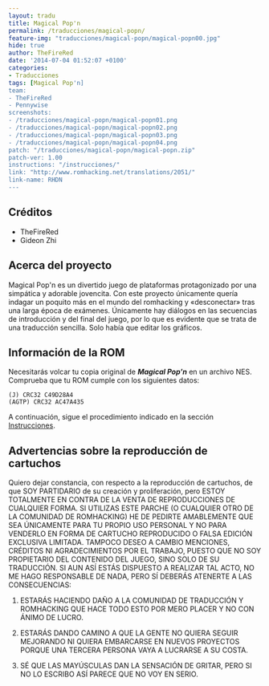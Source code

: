 ```yaml
---
layout: tradu
title: Magical Pop'n
permalink: /traducciones/magical-popn/
feature-img: "traducciones/magical-popn/magical-popn00.jpg"
hide: true
author: TheFireRed
date: '2014-07-04 01:52:07 +0100'
categories:
- Traducciones
tags: [Magical Pop'n]
team:
- TheFireRed
- Pennywise
screenshots:
- /traducciones/magical-popn/magical-popn01.png
- /traducciones/magical-popn/magical-popn02.png
- /traducciones/magical-popn/magical-popn03.png
- /traducciones/magical-popn/magical-popn04.png
patch: "/traducciones/magical-popn/magical-popn.zip"
patch-ver: 1.00
instructions: "/instrucciones/"
link: "http://www.romhacking.net/translations/2051/"
link-name: RHDN
---
```

## Créditos
- TheFireRed
- Gideon Zhi

## Acerca del proyecto
Magical Pop'n es un divertido juego de plataformas protagonizado por una simpática y adorable jovencita. Con este proyecto únicamente quería indagar un poquito más en el mundo del romhacking y «desconectar» tras una larga época de exámenes. Únicamente hay diálogos en las secuencias de introducción y del final del juego, por lo que es evidente que se trata de una traducción sencilla. Solo había que editar los gráficos.

## Información de la ROM
Necesitarás volcar tu copia original de ***Magical Pop'n*** en un archivo NES. Comprueba que tu ROM cumple con los siguientes datos:

```
(J) CRC32 C49D28A4
(AGTP) CRC32 AC47A435
```

A continuación, sigue el procedimiento indicado en la sección [Instrucciones](/instrucciones/).

## Advertencias sobre la reproducción de cartuchos
Quiero dejar constancia, con respecto a la reproducción de cartuchos, de que SOY PARTIDARIO de su creación y proliferación, pero ESTOY TOTALMENTE EN CONTRA DE LA VENTA DE REPRODUCCIONES DE CUALQUIER FORMA. SI UTILIZAS ESTE PARCHE (O CUALQUIER OTRO DE LA COMUNIDAD DE ROMHACKING) HE DE PEDIRTE AMABLEMENTE QUE SEA ÚNICAMENTE PARA TU PROPIO USO PERSONAL Y NO PARA VENDERLO EN FORMA DE CARTUCHO REPRODUCIDO O FALSA EDICIÓN EXCLUSIVA LIMITADA. TAMPOCO DESEO A CAMBIO MENCIONES, CRÉDITOS NI AGRADECIMIENTOS POR EL TRABAJO, PUESTO QUE NO SOY PROPIETARIO DEL CONTENIDO DEL JUEGO, SINO SOLO DE SU TRADUCCIÓN. SI AUN ASÍ ESTÁS DISPUESTO A REALIZAR TAL ACTO, NO ME HAGO RESPONSABLE DE NADA, PERO SÍ DEBERÁS ATENERTE A LAS CONSECUENCIAS:

1) ESTARÁS HACIENDO DAÑO A LA COMUNIDAD DE TRADUCCIÓN Y ROMHACKING QUE HACE TODO ESTO POR MERO PLACER Y NO CON ÁNIMO DE LUCRO.
 
2) ESTARÁS DANDO CAMINO A QUE LA GENTE NO QUIERA SEGUIR MEJORANDO NI QUIERA EMBARCARSE EN NUEVOS PROYECTOS PORQUE UNA TERCERA PERSONA VAYA A LUCRARSE A SU COSTA.
 
3) SÉ QUE LAS MAYÚSCULAS DAN LA SENSACIÓN DE GRITAR, PERO SI NO LO ESCRIBO ASÍ PARECE QUE NO VOY EN SERIO.